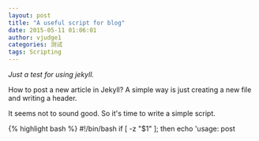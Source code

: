 ```yaml
---
layout: post
title: "A useful script for blog"
date: 2015-05-11 01:06:01
author: vjudge1
categories: 测试
tags: Scripting
---
```


*Just a test for using jekyll.*

How to post a new article in Jekyll? A simple way is just creating a new file and writing a header.

It seems not to sound good. So it's time to write a simple script.




{% highlight bash %}
#!/bin/bash
if [ -z "$1" ]; then
    echo 'usage: post <title> [categories]'
    exit 0
fi

title=$1
name=`echo $title | sed 's/[^0-9a-zA-Z]/-/g' | tr A-Z a-z`
filename=`date +%Y-%m-%d`-${name}.markdown

shift 1
cat > "_posts/$filename"  << EOF
---
layout: post
title: "$title"
date: `date +%Y-%m-%d\ %H:%M:%S`
author: vjudge1
categories: $2
tags: $3
---

* content
{:toc}
EOF

echo 'New blog posted.'
{% endhighlight %}

This is just the beginning. And there is still something wrong in my blog.

I'm used to Linux & Mac because its powerful scripting environment, and I can't imagine living in the real Windows instead of virtual machines.
